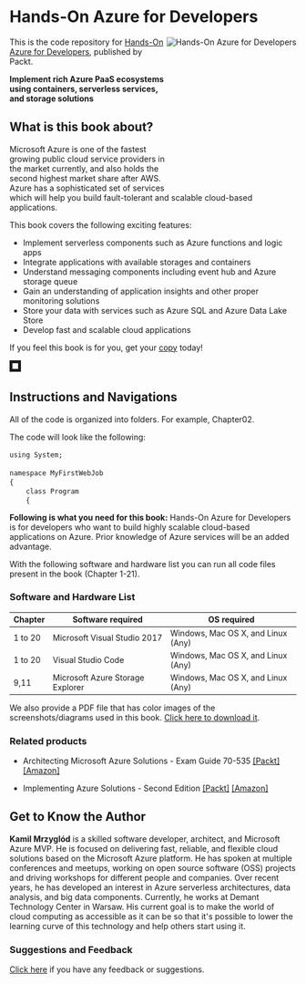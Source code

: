 # Hands-On Azure for Developers

<a href="https://www.packtpub.com/virtualization-and-cloud/hands-azure-developers?utm_source=github&utm_medium=repository&utm_campaign=9781789340624 "><img src="https://dz13w8afd47il.cloudfront.net/sites/default/files/imagecache/ppv4_main_book_cover/B11047_MockupCover_nn.png" alt="Hands-On Azure for Developers" height="256px" align="right"></a>

This is the code repository for [Hands-On Azure for Developers](https://www.packtpub.com/virtualization-and-cloud/hands-azure-developers?utm_source=github&utm_medium=repository&utm_campaign=9781789340624 ), published by Packt.

**Implement rich Azure PaaS ecosystems using containers, serverless services, and storage solutions**

## What is this book about?
Microsoft Azure is one of the fastest growing public cloud service providers in the market currently, and also holds the second highest market share after AWS. Azure has a sophisticated set of services which will help you build fault-tolerant and scalable cloud-based applications.

This book covers the following exciting features:
* Implement serverless components such as Azure functions and logic apps 
* Integrate applications with available storages and containers 
* Understand messaging components including event hub and Azure storage queue 
* Gain an understanding of application insights and other proper monitoring solutions 
* Store your data with services such as Azure SQL and Azure Data Lake Store 
* Develop fast and scalable cloud applications 

If you feel this book is for you, get your [copy](https://www.amazon.com/dp/1789340624) today!

<a href="https://www.packtpub.com/?utm_source=github&utm_medium=banner&utm_campaign=GitHubBanner"><img src="https://raw.githubusercontent.com/PacktPublishing/GitHub/master/GitHub.png" 
alt="https://www.packtpub.com/" border="5" /></a>

## Instructions and Navigations
All of the code is organized into folders. For example, Chapter02.

The code will look like the following:
```
using System;

namespace MyFirstWebJob
{
    class Program
    {
```

**Following is what you need for this book:**
Hands-On Azure for Developers is for developers who want to build highly scalable cloud-based applications on Azure. Prior knowledge of Azure services will be an added advantage.

With the following software and hardware list you can run all code files present in the book (Chapter 1-21).
### Software and Hardware List
| Chapter | Software required | OS required |
| -------- | ------------------------------------ | ----------------------------------- |
| 1 to 20 | Microsoft Visual Studio 2017 | Windows, Mac OS X, and Linux (Any) |
| 1 to 20 | Visual Studio Code | Windows, Mac OS X, and Linux (Any) |
| 9,11 | Microsoft Azure Storage Explorer | Windows, Mac OS X, and Linux (Any) |

We also provide a PDF file that has color images of the screenshots/diagrams used in this book. [Click here to download it](https://www.packtpub.com/sites/default/files/downloads/9781789340624_ColorImages.pdf).

### Related products
* Architecting Microsoft Azure Solutions - Exam Guide 70-535 [[Packt]](https://www.packtpub.com/virtualization-and-cloud/architecting-microsoft-azure-solutions-exam-guide-70-535?utm_source=github&utm_medium=repository&utm_campaign=9781788991735 ) [[Amazon]](https://www.amazon.com/dp/1788991737)

* Implementing Azure Solutions - Second Edition [[Packt]](https://www.packtpub.com/virtualization-and-cloud/implementing-azure-solutions-second-edition?utm_source=github&utm_medium=repository&utm_campaign=9781789343045 ) [[Amazon]](https://www.amazon.com/dp/1789343046)

## Get to Know the Author
**Kamil Mrzyglód**
is a skilled software developer, architect, and Microsoft Azure MVP. He is focused on delivering fast, reliable, and flexible cloud solutions based on the Microsoft Azure platform. He has spoken at multiple conferences and meetups, working on open source software (OSS) projects and driving workshops for different people and companies. Over recent years, he has developed an interest in Azure serverless architectures, data analysis, and big data components. Currently, he works at Demant Technology Center in Warsaw. His current goal is to make the world of cloud computing as accessible as it can be so that it's possible to lower the learning curve of this technology and help others start using it.

### Suggestions and Feedback
[Click here](https://docs.google.com/forms/d/e/1FAIpQLSdy7dATC6QmEL81FIUuymZ0Wy9vH1jHkvpY57OiMeKGqib_Ow/viewform) if you have any feedback or suggestions.
